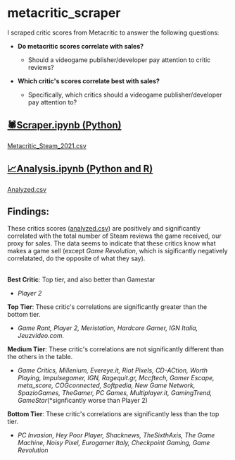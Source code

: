 # metacritic_scraper 

I scraped critic scores from Metacritic to answer the following questions:

* **Do metacritic scores correlate with sales?**
    * Should a videogame publisher/developer pay attention to critic reviews?
   
* **Which critic's scores correlate best with sales?**
    *  Specifically, which critics should a videogame publisher/developer pay attention to?
 
## [🕷️Scraper.ipynb (Python)](scraper/my_scrape.ipynb)
   [Metacritic_Steam_2021.csv](scraper/Metacritic_Steam_2021.csv)
## [📈Analysis.ipynb (Python and R)](analysis/analysis.ipynb)
   [Analyzed.csv](analysis/analyzed.csv)

## Findings:
These critics scores ([analyzed.csv](analysis/analyzed.csv)) are positively and significantly correlated with the total number of Steam reviews the game received, our proxy for sales. The data seems to indicate that these critics know what makes a game sell (except *Game Revolution*, which is sigificantly negatively correlatated, do the opposite of what they say).
<br>
<br>

**Best Critic**: Top tier, and also better than Gamestar  
 * *Player 2*

**Top Tier**: These critic's correlations are significantly greater than the bottom tier.
* *Game Rant, Player 2, Meristation, Hardcore Gamer, IGN Italia, Jeuzvideo.com.*

**Medium Tier**: These critic's correlations are not significantly different than the others in the table.
* *Game Critics, Millenium, Evereye.it, Riot Pixels, CD-ACtion, Worth Playing, Impulsegamer, IGN, Ragequit.gr, Mccftech, Gamer Escape, meta_score, COGconnected, Softpedia, New Game Network, SpazioGames, TheGamer, PC Games, Multiplayer.it, GamingTrend, GameStar*(\*signficantly worse than Player 2)

**Bottom Tier**: These critic's correlations are significantly less than the top tier.
* *PC Invasion, Hey Poor Player, Shacknews, TheSixthAxis, The Game Machine, Noisy Pixel, Eurogamer Italy, Checkpoint Gaming, Game Revolution*
